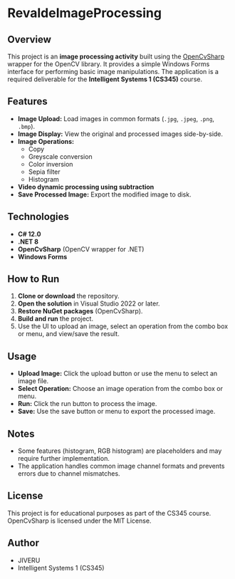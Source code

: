 # RevaldeImageProcessing

## Overview

This project is an **image processing activity** built using the [OpenCvSharp](https://github.com/shimat/opencvsharp) wrapper for the OpenCV library. It provides a simple Windows Forms interface for performing basic image manipulations. The application is a required deliverable for the **Intelligent Systems 1 (CS345)** course.

## Features

- **Image Upload:** Load images in common formats (`.jpg`, `.jpeg`, `.png`, `.bmp`).
- **Image Display:** View the original and processed images side-by-side.
- **Image Operations:**
  - Copy
  - Greyscale conversion
  - Color inversion
  - Sepia filter
  - Histogram
- **Video dynamic processing using subtraction**
- **Save Processed Image:** Export the modified image to disk.

## Technologies

- **C# 12.0**
- **.NET 8**
- **OpenCvSharp** (OpenCV wrapper for .NET)
- **Windows Forms**

## How to Run

1. **Clone or download** the repository.
2. **Open the solution** in Visual Studio 2022 or later.
3. **Restore NuGet packages** (OpenCvSharp).
4. **Build and run** the project.
5. Use the UI to upload an image, select an operation from the combo box or menu, and view/save the result.

## Usage

- **Upload Image:** Click the upload button or use the menu to select an image file.
- **Select Operation:** Choose an image operation from the combo box or menu.
- **Run:** Click the run button to process the image.
- **Save:** Use the save button or menu to export the processed image.

## Notes

- Some features (histogram, RGB histogram) are placeholders and may require further implementation.
- The application handles common image channel formats and prevents errors due to channel mismatches.

## License

This project is for educational purposes as part of the CS345 course.  
OpenCvSharp is licensed under the MIT License.

## Author

- JIVERU
- Intelligent Systems 1 (CS345)
